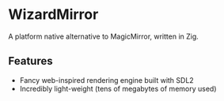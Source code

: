 # WizardMirror
A platform native alternative to MagicMirror, written in Zig.

## Features
* Fancy web-inspired rendering engine built with SDL2
* Incredibly light-weight (tens of megabytes of memory used)

